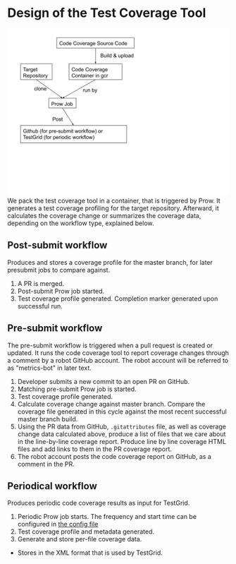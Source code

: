 # Design of the Test Coverage Tool

![design.svg](design.svg)
We pack the test coverage tool in a container, that is triggered by Prow. It generates a test coverage profiling for the target repository. Afterward, it calculates the coverage change or summarizes the coverage data, depending on the workflow type, explained below.  

## Post-submit workflow

Produces and stores a coverage profile for the master branch, for later presubmit jobs to compare against.

1. A PR is merged.
1. Post-submit Prow job started.
1. Test coverage profile generated. Completion marker generated upon successful run.

## Pre-submit workflow

The pre-submit workflow is triggered when a pull request is created or updated.
It runs the code coverage tool to report coverage changes through a comment by a robot GitHub account.
The robot account will be referred to as "metrics-bot" in later text.

1. Developer submits a new commit to an open PR on GitHub.
1. Matching pre-submit Prow job is started.
1. Test coverage profile generated.
1. Calculate coverage change against master branch. Compare the coverage file generated in this cycle against the most recent successful master branch build.
1. Using the PR data from GitHub, `.gitattributes` file, as well as coverage change data calculated above, produce a list of files that we care about in the line-by-line coverage report. Produce line by line coverage HTML files and add links to them in the PR coverage report.
1. The robot account posts the code coverage report on GitHub, as a comment in the PR.

## Periodical workflow

Produces periodic code coverage results as input for TestGrid.

1. Periodic Prow job starts.
The frequency and start time can be configured in [the config file](../../ci/prow/config.yaml)
1. Test coverage profile and metadata generated.
1. Generate and store per-file coverage data.
  - Stores in the XML format that is used by TestGrid.

